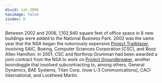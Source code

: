 ```yaml
---
divid: sat-2006
hasimage: false 
zindex: 0
---
```

Between 2002 and 2006, 1,102,940 square feet of office space in 8 new buildings were added to the National Business Park. 2002 was the same year that the NSA began the notoriously expensive [Project Trailblazer](https://en.wikipedia.org/wiki/Trailblazer_Project), involving SAIC, Boeing, Computer Sciences Corporation (CSC), and Booz Allen Hamilton. In 2001, CSC and Northrop Grumman had been awarded a joint contract from the NSA to work on [Project Groundbreaker](http://www.crocodyl.org/spies_for_hire/project_groundbreaker_nsa_contract), another boondoggle that involved subcontracting to, among others, General Dynamics, BAE Systems, Titan Corp. (now L-3 Communications), CACI International, and Lockheed Martin. 